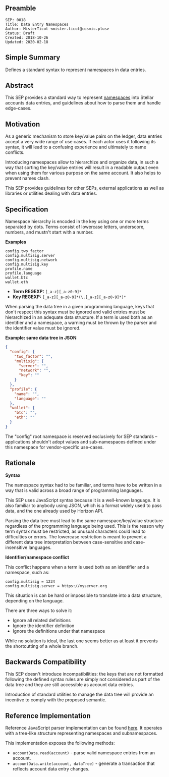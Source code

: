 ## Preamble

```
SEP: 0018
Title: Data Entry Namespaces
Author: MisterTicot <mister.ticot@cosmic.plus>
Status: Draft
Created: 2018-10-26
Updated: 2020-02-18
```

## Simple Summary

Defines a standard syntax to represent namespaces in data entries.

## Abstract

This SEP provides a standard way to represent
[namespaces](https://en.wikipedia.org/wiki/Namespace) into Stellar accounts
data entries, and guidelines about how to parse them and handle edge-cases.

## Motivation

As a generic mechanism to store key/value pairs on the ledger, data entries
accept a very wide range of use cases. If each actor uses it following its
syntax, it will lead to a confusing experience and ultimately to name conflicts.

Introducing namespaces allow to hierarchize and organize data, in such a way
that sorting the key/value entries will result in a readable output even when
using them for various purpose on the same account. It also helps to prevent
names clash.

This SEP provides guidelines for other SEPs, external applications as well as
libraries or utilities dealing with data entries.

## Specification

Namespace hierarchy is encoded in the key using one or more terms separated by
dots. Terms consist of lowercase letters, underscore, numbers, and mustn't
start with a number.

**Examples**

```
config.two_factor
config.multisig.server
config.multisig.network
config.multisig.key
profile.name
profile.language
wallet.btc
wallet.eth
```

* **Term REGEXP:** `[_a-z][_a-z0-9]*`
* **Key REGEXP:** `[_a-z][_a-z0-9]*(\.[_a-z][_a-z0-9]*)*`

When parsing the data tree in a given programming language, keys that don't
respect this syntax must be ignored and valid entries must be hierarchized in
an adequate data structure. If a term is used both as an identifier and a
namespace, a warning must be thrown by the parser and the identifier value
must be ignored.


**Example: same data tree in JSON**

```json
{
  "config": {
    "two_factor": "",
    "multisig": {
      "server": "",
      "network": "",
      "key": ""
    }
  },
  "profile": {
    "name": "",
    "language": ""
  },
  "wallet": {
    "btc": "",
    "eth": ""
  }
}
```

The "config" root namespace is reserved exclusively for SEP standards –
applications shouldn't adopt values and sub-namespaces defined under this
namespace for vendor-specific use-cases.

## Rationale

**Syntax**

The namespace syntax had to be familiar, and terms have to be written in a way
that is valid across a broad range of programming languages.

This SEP uses JavaScript syntax because it is a well-known language. It is also
familiar to anybody using JSON, which is a format widely used to pass data, and
the one already used by Horizon API.

Parsing the data tree must lead to the same namespace/key/value structure
regardless of the programming language being used. This is the reason why term
syntax must be restricted, as unusual characters could lead to difficulties or
errors. The lowercase restriction is meant to prevent a different data tree
interpretation between case-sensitive and case-insensitive languages.

**Identifier/namespace conflict**

This conflict happens when a term is used both as an identifier and a namespace,
such as:

```
config.multisig = 1234
config.multisig.server = https://myserver.org
```

This situation is can be hard or impossible to translate into a data structure,
depending on the language.

There are three ways to solve it:

* Ignore all related definitions
* Ignore the identifier definition
* Ignore the definitions under that namespace

While no solution is ideal, the last one seems better as at least it prevents
the shortcutting of a whole branch.

## Backwards Compatibility

This SEP doesn't introduce incompatibilities: the keys that are not formatted
following the defined syntax rules are simply not considered as part of the
data tree and they are still accessible as account data entries.

Introduction of standard utilities to manage the data tree will provide
an incentive to comply with the proposed semantic.

## Reference Implementation

Reference JavaScript parser implementation can be found
[here](https://github.com/MisterTicot/stellar-draft-0005/blob/master/tree.js).
It operates with a tree-like structure representing namespaces and
subnamespaces.

This implementation exposes the following methods:

* `accountData.read(account)` - parse valid namespace entries from an account.
* `accountData.write(account, dataTree)` - generate a transaction that
reflects account data entry changes.
